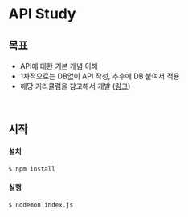 # API Study

## 목표

- API에 대한 기본 개념 이해
- 1차적으로는 DB없이 API 작성, 추후에 DB 붙여서 적용
- 해당 커리큘럼을 참고해서 개발 ([링크](https://realworld-docs.netlify.app/docs/specs/backend-specs/endpoints))

<br/>

## 시작

#### 설치

```shell
$ npm install
```

#### 실행

```shell
$ nodemon index.js
```
